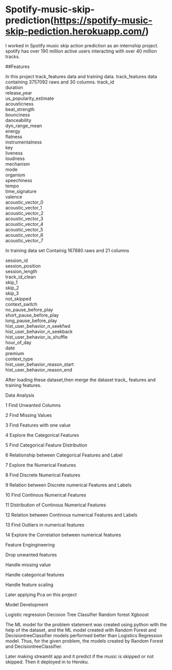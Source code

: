 # Spotify-music-skip-prediction(https://spotify-music-skip-pediction.herokuapp.com/)
  I worked in Spotify music skip action prediction as an internship project. spotify  has over 190 million active users interacting with over 40 million tracks.
  
##Features

In this project track_features data and training data. track_features data containing 3757092 raws and 30 columns.
track_id                  
duration                  
release_year              
us_popularity_estimate    
acousticness              
beat_strength             
bounciness                
danceability              
dyn_range_mean            
energy                    
flatness                  
instrumentalness          
key                       
liveness                  
loudness                  
mechanism                 
mode                      
organism                  
speechiness               
tempo                     
time_signature            
valence                   
acoustic_vector_0         
acoustic_vector_1         
acoustic_vector_2         
acoustic_vector_3         
acoustic_vector_4         
acoustic_vector_5         
acoustic_vector_6         
acoustic_vector_7         

In training data set Containig 167880 raws and 21 columns

session_id                         
session_position                   
session_length                     
track_id_clean                     
skip_1                             
skip_2                             
skip_3                             
not_skipped                        
context_switch                     
no_pause_before_play               
short_pause_before_play            
long_pause_before_play             
hist_user_behavior_n_seekfwd       
hist_user_behavior_n_seekback      
hist_user_behavior_is_shuffle      
hour_of_day                        
date                               
premium                            
context_type                       
hist_user_behavior_reason_start    
hist_user_behavior_reason_end      

After loading these dataset,then merge the dataset track_ features and training features.

Data Analysis

1 Find Unwanted Columns

2 Find Missing Values

3 Find Features with one value

4 Explore the Categorical Features

5 Find Categorical Feature Distribution

6 Relationship between Categorical Features and Label

7 Explore the Numerical Features

8 Find Discrete Numerical Features

9 Relation between Discrete numerical Features and Labels

10 Find Continous Numerical Features

11 Distribution of Continous Numerical Features

12 Relation between Continous numerical Features and Labels

13 Find Outliers in numerical features

14 Explore the Correlation between numerical features

Feature Engingineering

Drop unwanted features

Handle missing value

Handle categorical features

Handle feature scaling

Later applying Pca on this project

Model Development

 Logistic regression
 Decision Tree Classifier
 Random forest
 Xgboost
 
 
The ML model for the problem statement was created using python with the help of the dataset, and the ML model created with Random Forest and DecisiontreeClassifier models performed better than Logistics Regression model. Thus, for the given problem, the models created by Random Forest and DecisiontreeClassifier.

Later making streamlit app and it predict if the music is skipped or not skipped. Then it deployed in to Heroku.


 




